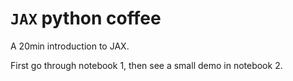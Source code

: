 # `JAX` python coffee 
A 20min introduction to JAX.

First go through notebook 1, then see a small demo in notebook 2.

